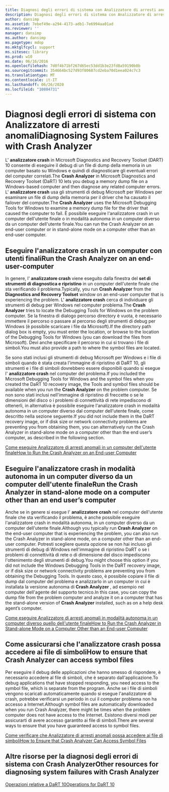```yaml
---
title: Diagnosi degli errori di sistema con Analizzatore di arresti anomali
description: Diagnosi degli errori di sistema con Analizzatore di arresti anomali
author: dansimp
ms.assetid: 7ebef49e-a294-4173-adb1-7e6994aa01ad
ms.reviewer: ''
manager: dansimp
ms.author: dansimp
ms.pagetype: mdop
ms.mktglfcycl: support
ms.sitesec: library
ms.prod: w10
ms.date: 06/16/2016
ms.openlocfilehash: 7d0f4b71bf267d65ec53dd1b3e23fd8a59190b0b
ms.sourcegitcommit: 354664bc527d93f80687cd2eba70d1eea024c7c3
ms.translationtype: MT
ms.contentlocale: it-IT
ms.lasthandoff: 06/26/2020
ms.locfileid: "10804731"
---
```

# <span data-ttu-id="94e87-103">Diagnosi degli errori di sistema con Analizzatore di arresti anomali</span><span class="sxs-lookup"><span data-stu-id="94e87-103">Diagnosing System Failures with Crash Analyzer</span></span>


<span data-ttu-id="94e87-104">L' **analizzatore crash** in Microsoft Diagnostics and Recovery Toolset (DART) 10 consente di eseguire il debug di un file di dump della memoria in un computer basato su Windows e quindi di diagnosticare gli eventuali errori del computer correlati.</span><span class="sxs-lookup"><span data-stu-id="94e87-104">The **Crash Analyzer** in Microsoft Diagnostics and Recovery Toolset (DaRT) 10 lets you debug a memory dump file on a Windows-based computer and then diagnose any related computer errors.</span></span> <span data-ttu-id="94e87-105">L' **analizzatore crash** usa gli strumenti di debug Microsoft per Windows per esaminare un file di dump della memoria per il driver che ha causato il failover del computer.</span><span class="sxs-lookup"><span data-stu-id="94e87-105">The **Crash Analyzer** uses the Microsoft Debugging Tools for Windows to examine a memory dump file for the driver that caused the computer to fail.</span></span> <span data-ttu-id="94e87-106">È possibile eseguire l'analizzatore crash in un computer dell'utente finale o in modalità autonoma in un computer diverso da un computer dell'utente finale.</span><span class="sxs-lookup"><span data-stu-id="94e87-106">You can run the Crash Analyzer on an end-user computer or in stand-alone mode on a computer other than an end-user computer.</span></span>

## <span data-ttu-id="94e87-107">Eseguire l'analizzatore crash in un computer con utenti finali</span><span class="sxs-lookup"><span data-stu-id="94e87-107">Run the Crash Analyzer on an end-user-computer</span></span>


<span data-ttu-id="94e87-108">In genere, l' **analizzatore crash** viene eseguito dalla finestra del **set di strumenti di diagnostica e ripristino** in un computer dell'utente finale che sta verificando il problema.</span><span class="sxs-lookup"><span data-stu-id="94e87-108">Typically, you run **Crash Analyzer** from the **Diagnostics and Recovery Toolset** window on an end-user computer that is experiencing the problem.</span></span> <span data-ttu-id="94e87-109">L' **analizzatore crash** cerca di individuare gli strumenti di debug per Windows nel computer problema.</span><span class="sxs-lookup"><span data-stu-id="94e87-109">The **Crash Analyzer** tries to locate the Debugging Tools for Windows on the problem computer.</span></span> <span data-ttu-id="94e87-110">Se la finestra di dialogo percorso directory è vuota, è necessario immettere il percorso o passare al percorso degli strumenti di debug per Windows (è possibile scaricare i file da Microsoft).</span><span class="sxs-lookup"><span data-stu-id="94e87-110">If the directory path dialog box is empty, you must enter the location, or browse to the location of the Debugging Tools for Windows (you can download the files from Microsoft).</span></span> <span data-ttu-id="94e87-111">Devi anche specificare il percorso in cui si trovano i file di simboli.</span><span class="sxs-lookup"><span data-stu-id="94e87-111">You must also provide a path to where the symbol files are located.</span></span>

<span data-ttu-id="94e87-112">Se sono stati inclusi gli strumenti di debug Microsoft per Windows e i file di simboli quando è stata creata l'immagine di ripristino di DaRT 10, gli strumenti e i file di simboli dovrebbero essere disponibili quando si esegue l' **analizzatore crash** nel computer del problema.</span><span class="sxs-lookup"><span data-stu-id="94e87-112">If you included the Microsoft Debugging Tools for Windows and the symbol files when you created the DaRT 10 recovery image, the Tools and symbol files should be available when you run the **Crash Analyzer** on the problem computer.</span></span> <span data-ttu-id="94e87-113">Se non sono stati inclusi nell'immagine di ripristino di freccette o se le dimensioni del disco o i problemi di connettività di rete impediscono di ottenerli, in alternativa è possibile eseguire l'analizzatore crash in modalità autonoma in un computer diverso dal computer dell'utente finale, come descritto nella sezione seguente.</span><span class="sxs-lookup"><span data-stu-id="94e87-113">If you did not include them in the DaRT recovery image, or if disk size or network connectivity problems are preventing you from obtaining them, you can alternatively run the Crash Analyzer in stand-alone mode on a computer other than the end user’s computer, as described in the following section.</span></span>

[<span data-ttu-id="94e87-114">Come eseguire Analizzatore di arresti anomali in un computer dell'utente finale</span><span class="sxs-lookup"><span data-stu-id="94e87-114">How to Run the Crash Analyzer on an End-user Computer</span></span>](how-to-run-the-crash-analyzer-on-an-end-user-computer-dart-10.md)

## <a href="" id="run-the-crash-analyzer-in-stand-alone-mode-on-a-computer-other-than-an-end-user-s-computer"></a><span data-ttu-id="94e87-115">Eseguire l'analizzatore crash in modalità autonoma in un computer diverso da un computer dell'utente finale</span><span class="sxs-lookup"><span data-stu-id="94e87-115">Run the Crash Analyzer in stand-alone mode on a computer other than an end user’s computer</span></span>


<span data-ttu-id="94e87-116">Anche se in genere si esegue l' **analizzatore crash** nel computer dell'utente finale che sta verificando il problema, è anche possibile eseguire l'analizzatore crash in modalità autonoma, in un computer diverso da un computer dell'utente finale.</span><span class="sxs-lookup"><span data-stu-id="94e87-116">Although you typically run **Crash Analyzer** on the end-user computer that is experiencing the problem, you can also run the Crash Analyzer in stand-alone mode, on a computer other than an end-user computer.</span></span> <span data-ttu-id="94e87-117">Potresti scegliere questa opzione se non hai incluso gli strumenti di debug di Windows nell'immagine di ripristino DaRT o se i problemi di connettività di rete o di dimensione del disco impediscono l'ottenimento degli strumenti di debug.</span><span class="sxs-lookup"><span data-stu-id="94e87-117">You might choose this option if you did not include the Windows Debugging Tools in the DaRT recovery image, or if disk size or network connectivity problems are preventing you from obtaining the Debugging Tools.</span></span> <span data-ttu-id="94e87-118">In questo caso, è possibile copiare il file di dump dal computer del problema e analizzarlo in un computer in cui è installata la versione autonoma di **Crash Analyzer** , ad esempio nel computer dell'agente del supporto tecnico.</span><span class="sxs-lookup"><span data-stu-id="94e87-118">In this case, you can copy the dump file from the problem computer and analyze it on a computer that has the stand-alone version of **Crash Analyzer** installed, such as on a help desk agent’s computer.</span></span>

[<span data-ttu-id="94e87-119">Come eseguire Analizzatore di arresti anomali in modalità autonoma in un computer diverso quello dell'utente finale</span><span class="sxs-lookup"><span data-stu-id="94e87-119">How to Run the Crash Analyzer in Stand-alone Mode on a Computer Other than an End-user Computer</span></span>](how-to-run-the-crash-analyzer-in-stand-alone-mode-on-a-computer-other-than-an-end-user-computer-dart-10.md)

## <span data-ttu-id="94e87-120">Come assicurarsi che l'analizzatore crash possa accedere ai file di simboli</span><span class="sxs-lookup"><span data-stu-id="94e87-120">How to ensure that Crash Analyzer can access symbol files</span></span>


<span data-ttu-id="94e87-121">Per eseguire il debug delle applicazioni che hanno smesso di rispondere, è necessario accedere al file di simboli, che è separato dall'applicazione.</span><span class="sxs-lookup"><span data-stu-id="94e87-121">To debug applications that have stopped responding, you need access to the symbol file, which is separate from the program.</span></span> <span data-ttu-id="94e87-122">Anche se i file di simboli vengono scaricati automaticamente quando si esegue l'analizzatore di crash, potrebbe verificarsi un periodo in cui il computer problema non ha accesso a Internet.</span><span class="sxs-lookup"><span data-stu-id="94e87-122">Although symbol files are automatically downloaded when you run Crash Analyzer, there might be times when the problem computer does not have access to the Internet.</span></span> <span data-ttu-id="94e87-123">Esistono diversi modi per assicurarti di avere accesso garantito ai file di simboli.</span><span class="sxs-lookup"><span data-stu-id="94e87-123">There are several ways to ensure that you have guaranteed access to symbol files.</span></span>

[<span data-ttu-id="94e87-124">Come verificare che Analizzatore di arresti anomali possa accedere ai file di simboli</span><span class="sxs-lookup"><span data-stu-id="94e87-124">How to Ensure that Crash Analyzer Can Access Symbol Files</span></span>](how-to-ensure-that-crash-analyzer-can-access-symbol-files-dart-10.md)

## <span data-ttu-id="94e87-125">Altre risorse per la diagnosi degli errori di sistema con Crash Analyzer</span><span class="sxs-lookup"><span data-stu-id="94e87-125">Other resources for diagnosing system failures with Crash Analyzer</span></span>


[<span data-ttu-id="94e87-126">Operazioni relative a DaRT 10</span><span class="sxs-lookup"><span data-stu-id="94e87-126">Operations for DaRT 10</span></span>](operations-for-dart-10.md)

 

 





